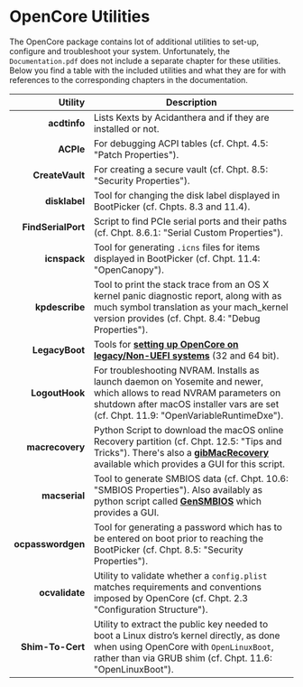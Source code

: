 # OpenCore Utilities
The OpenCore package contains lot of additional utilities to set-up, configure and troubleshoot your system. Unfortunately, the `Documentation.pdf` does not include a separate chapter for these utilities. Below you find a table with the included utilities and what they are for with references to the corresponding chapters in the documentation.

Utility | Description
-------:|------------
**acdtinfo** | Lists Kexts by Acidanthera and if they are installed or not.
**ACPIe** | For debugging ACPI tables (cf. Chpt. 4.5: "Patch Properties").
**CreateVault** | For creating a secure vault (cf. Chpt. 8.5: "Security Properties").
**disklabel** | Tool for changing the disk label displayed in BootPicker (cf. Chpts. 8.3 and 11.4).
**FindSerialPort** | Script to find PCIe serial ports and their paths (cf. Chpt. 8.6.1: "Serial Custom Properties").
**icnspack** |Tool for generating `.icns` files for items displayed in BootPicker (cf. Chpt. 11.4: "OpenCanopy").
**kpdescribe** | Tool to print the stack trace from an OS X kernel panic diagnostic report, along with as much symbol translation as your mach_kernel version provides (cf. Chpt. 8.4: "Debug Properties").
**LegacyBoot** | Tools for [**setting up OpenCore on legacy/Non-UEFI systems**](https://github.com/dortania/OpenCore-Install-Guide/blob/master/installer-guide/mac-install.md#legacy-setup) (32 and 64 bit).
**LogoutHook** | For troubleshooting NVRAM. Installs as launch daemon on Yosemite and newer, which allows to read NVRAM parameters on shutdown after macOS installer vars are set (cf. Chpt. 11.9: "OpenVariableRuntimeDxe").
**macrecovery** | Python Script to download the macOS online Recovery partition (cf. Chpt. 12.5: "Tips and Tricks"). There's also a [**gibMacRecovery**](https://github.com/corpnewt/gibMacRecovery) available which provides a GUI for this script.
**macserial** | Tool to generate SMBIOS data (cf. Chpt. 10.6: "SMBIOS Properties"). Also availably as python script called [**GenSMBIOS**](https://github.com/corpnewt/GenSMBIOS) which provides a GUI.
**ocpasswordgen** | Tool for generating a password which has to be entered on boot prior to reaching the BootPicker (cf. Chpt. 8.5: "Security Properties").
**ocvalidate** | Utility to validate whether a `config.plist` matches requirements and conventions imposed by OpenCore (cf. Chpt. 2.3 "Configuration Structure").
**Shim-To-Cert** | Utility to extract the public key needed to boot a Linux distro’s kernel directly, as done when using OpenCore with `OpenLinuxBoot`, rather than via GRUB shim (cf. Chpt. 11.6: "OpenLinuxBoot").

